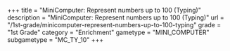 +++
title = "MiniComputer: Represent numbers up to 100 (Typing)"
description = "MiniComputer: Represent numbers up to 100 (Typing)"
url = "/1st-grade/minicomputer-represent-numbers-up-to-100-typing"
grade = "1st Grade"
category = "Enrichment"
gametype = "MINI_COMPUTER"
subgametype = "MC_TY_10"
+++